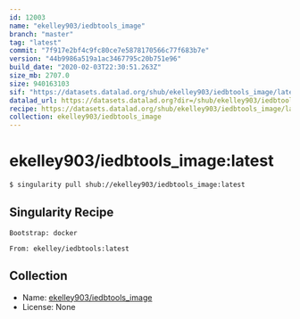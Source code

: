 ```yaml
---
id: 12003
name: "ekelley903/iedbtools_image"
branch: "master"
tag: "latest"
commit: "7f917e2bf4c9fc80ce7e5878170566c77f683b7e"
version: "44b9986a519a1ac3467795c20b751e96"
build_date: "2020-02-03T22:30:51.263Z"
size_mb: 2707.0
size: 940163103
sif: "https://datasets.datalad.org/shub/ekelley903/iedbtools_image/latest/2020-02-03-7f917e2b-44b9986a/44b9986a519a1ac3467795c20b751e96.sif"
datalad_url: https://datasets.datalad.org?dir=/shub/ekelley903/iedbtools_image/latest/2020-02-03-7f917e2b-44b9986a/
recipe: https://datasets.datalad.org/shub/ekelley903/iedbtools_image/latest/2020-02-03-7f917e2b-44b9986a/Singularity
collection: ekelley903/iedbtools_image
---
```


# ekelley903/iedbtools_image:latest

```bash
$ singularity pull shub://ekelley903/iedbtools_image:latest
```

## Singularity Recipe

```singularity
Bootstrap: docker

From: ekelley/iedbtools:latest
```

## Collection

 - Name: [ekelley903/iedbtools_image](https://github.com/ekelley903/iedbtools_image)
 - License: None

